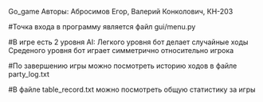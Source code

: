 Go_game
Авторы: Абросимов Егор, Валерий Конколович, КН-203


#Точка входа в программу является файл gui/menu.py 

#В игре есть 2 уровня AI:
Легкого уровня бот делает случайные ходы
Среденого уровня бот играет симметрично относительно игрока 

#По завершению игры можно посмотреть историю ходов в файле party_log.txt

#В файле table_record.txt можно посмотреть общую статистику за игры